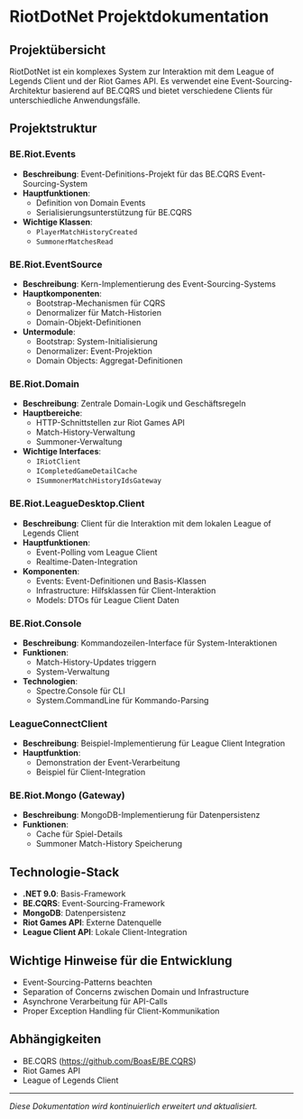 ﻿# RiotDotNet Projektdokumentation

## Projektübersicht
RiotDotNet ist ein komplexes System zur Interaktion mit dem League of Legends Client und der Riot Games API. Es verwendet eine Event-Sourcing-Architektur basierend auf BE.CQRS und bietet verschiedene Clients für unterschiedliche Anwendungsfälle.

## Projektstruktur

### BE.Riot.Events
- **Beschreibung**: Event-Definitions-Projekt für das BE.CQRS Event-Sourcing-System
- **Hauptfunktionen**:
  - Definition von Domain Events
  - Serialisierungsunterstützung für BE.CQRS
- **Wichtige Klassen**:
  - `PlayerMatchHistoryCreated`
  - `SummonerMatchesRead`

### BE.Riot.EventSource
- **Beschreibung**: Kern-Implementierung des Event-Sourcing-Systems
- **Hauptkomponenten**:
  - Bootstrap-Mechanismen für CQRS
  - Denormalizer für Match-Historien
  - Domain-Objekt-Definitionen
- **Untermodule**:
  - Bootstrap: System-Initialisierung
  - Denormalizer: Event-Projektion
  - Domain Objects: Aggregat-Definitionen

### BE.Riot.Domain
- **Beschreibung**: Zentrale Domain-Logik und Geschäftsregeln
- **Hauptbereiche**:
  - HTTP-Schnittstellen zur Riot Games API
  - Match-History-Verwaltung
  - Summoner-Verwaltung
- **Wichtige Interfaces**:
  - `IRiotClient`
  - `ICompletedGameDetailCache`
  - `ISummonerMatchHistoryIdsGateway`

### BE.Riot.LeagueDesktop.Client
- **Beschreibung**: Client für die Interaktion mit dem lokalen League of Legends Client
- **Hauptfunktionen**:
  - Event-Polling vom League Client
  - Realtime-Daten-Integration
- **Komponenten**:
  - Events: Event-Definitionen und Basis-Klassen
  - Infrastructure: Hilfsklassen für Client-Interaktion
  - Models: DTOs für League Client Daten

### BE.Riot.Console
- **Beschreibung**: Kommandozeilen-Interface für System-Interaktionen
- **Funktionen**:
  - Match-History-Updates triggern
  - System-Verwaltung
- **Technologien**:
  - Spectre.Console für CLI
  - System.CommandLine für Kommando-Parsing

### LeagueConnectClient
- **Beschreibung**: Beispiel-Implementierung für League Client Integration
- **Hauptfunktion**:
  - Demonstration der Event-Verarbeitung
  - Beispiel für Client-Integration

### BE.Riot.Mongo (Gateway)
- **Beschreibung**: MongoDB-Implementierung für Datenpersistenz
- **Funktionen**:
  - Cache für Spiel-Details
  - Summoner Match-History Speicherung

## Technologie-Stack
- **.NET 9.0**: Basis-Framework
- **BE.CQRS**: Event-Sourcing-Framework
- **MongoDB**: Datenpersistenz
- **Riot Games API**: Externe Datenquelle
- **League Client API**: Lokale Client-Integration

## Wichtige Hinweise für die Entwicklung
- Event-Sourcing-Patterns beachten
- Separation of Concerns zwischen Domain und Infrastructure
- Asynchrone Verarbeitung für API-Calls
- Proper Exception Handling für Client-Kommunikation

## Abhängigkeiten
- BE.CQRS (https://github.com/BoasE/BE.CQRS)
- Riot Games API
- League of Legends Client

---
*Diese Dokumentation wird kontinuierlich erweitert und aktualisiert.*